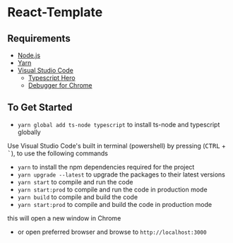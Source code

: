 # React-Template

## Requirements

* [Node.js](https://nodejs.org/en/)
* [Yarn](https://yarnpkg.com/en/)
* [Visual Studio Code](https://code.visualstudio.com/)
    * [Typescript Hero](https://marketplace.visualstudio.com/items?itemName=rbbit.typescript-hero)
    * [Debugger for Chrome](https://marketplace.visualstudio.com/items?itemName=msjsdiag.debugger-for-chrome)

## To Get Started

* `yarn global add ts-node typescript` to install ts-node and typescript globally

Use Visual Studio Code's built in terminal (powershell) by pressing (<kbd>CTRL</kbd> + <kbd>`</kbd>), to use the following commands
* `yarn` to install the npm dependencies required for the project
* `yarn upgrade --latest` to upgrade the packages to their latest versions
* `yarn start` to compile and run the code
* `yarn start:prod` to compile and run the code in production mode
* `yarn build` to compile and build the code
* `yarn start:prod` to compile and build the code in production mode

this will open a new window in Chrome
* or open preferred browser and browse to `http://localhost:3000`
